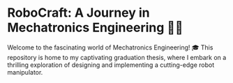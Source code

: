 # RoboCraft: A Journey in Mechatronics Engineering 🤖🔧

Welcome to the fascinating world of Mechatronics Engineering! 🎓 This repository is home to my captivating graduation thesis, where I embark on a thrilling exploration of designing and implementing a cutting-edge robot manipulator.

